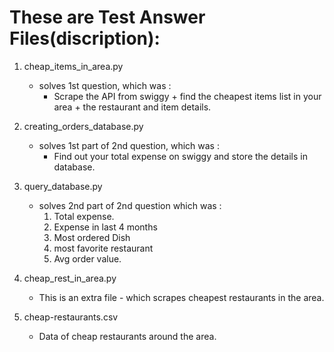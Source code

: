 # These are Test Answer Files(discription):

1. cheap_items_in_area.py
    - solves 1st question, which was :
        - Scrape the API from swiggy + find the cheapest items list in your area + the restaurant and item details.

2. creating_orders_database.py
    - solves 1st part of 2nd question, which was :
        - Find out your total expense on swiggy and store the details in    database.

3. query_database.py
    - solves 2nd part of 2nd question which was :
        1. Total expense.
        2. Expense in last 4 months
        3. Most ordered Dish
        4. most favorite restaurant
        5. Avg order value.

4. cheap_rest_in_area.py
    - This is an extra file - which scrapes cheapest restaurants in the area.

5. cheap-restaurants.csv 
    - Data of cheap restaurants around the area.